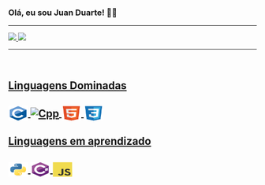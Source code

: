 ### Olá, eu sou Juan Duarte! 👨‍💻
 <hr>
<div>
  <a href="https://github.com/juanvsduarte">
  <img height="160em" src="https://github-readme-stats.vercel.app/api?username=juanvsduarte&show_icons=true&theme=vue&include_all_commits=true&count_private=true"/>
  <img height="160em" src="https://github-readme-stats.vercel.app/api/top-langs/?username=juanvsduarte&layout=compact&langs_count=16&theme=vue"/>
<div>
  <hr>
  <div style="display: inline_block"><br>
    <h2>Linguagens Dominadas<h2>
      <img align="center" alt="C" height="30" width="40" src="https://raw.githubusercontent.com/devicons/devicon/master/icons/c/c-original.svg">
      <img align="center" alt="Cpp" height="30" width="40" src="https://raw.githubusercontent.com/jmnote/z-icons/master/svg/cpp.svg">
      <img align="center" alt="HTML" height="30" width="40" src="https://raw.githubusercontent.com/devicons/devicon/master/icons/html5/html5-original.svg">
      <img align="center" alt="CSS" height="30" width="40" src="https://raw.githubusercontent.com/devicons/devicon/master/icons/css3/css3-original.svg">
     <h2>Linguagens em aprendizado<h2>
  <img align="center" alt="Python" height="30" width="40" src="https://raw.githubusercontent.com/devicons/devicon/master/icons/python/python-original.svg">
  <img align="center" alt="Csharp" height="30" width="40" src="https://raw.githubusercontent.com/devicons/devicon/master/icons/csharp/csharp-original.svg">
  <img align="center" alt="JS" height="30" width="40" src="https://raw.githubusercontent.com/devicons/devicon/master/icons/javascript/javascript-original.svg">
</div>
